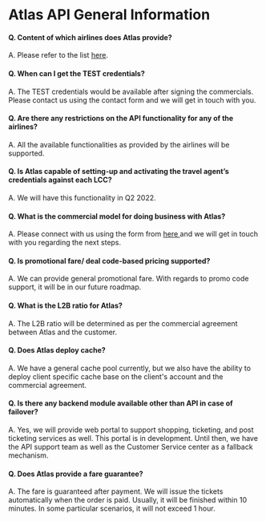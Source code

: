 # Atlas API General Information

#### Q. Content of which airlines does Atlas provide?

A. Please refer to the list [here](https://capability.doc.atlaslovestravel.com/).

&#x20;

#### Q. When can I get the TEST credentials?

A. The TEST credentials would be available after signing the commercials. Please contact us using the contact form and we will get in touch with you.

&#x20;

#### Q. Are there any restrictions on the API functionality for any of the airlines?

A. All the available functionalities as provided by the airlines will be supported.

&#x20;

#### Q. Is Atlas capable of setting-up and activating the travel agent’s credentials against each LCC?

A. We will have this functionality in Q2 2022.

&#x20;

#### Q. What is the commercial model for doing business with Atlas?

A. Please connect with us using the form from [here ](https://atlaslovestravel.com/contact/)and we will get in touch with you regarding the next steps.

&#x20;

#### Q. Is promotional fare/ deal code-based pricing supported?

A. We can provide general promotional fare. With regards to promo code support, it will be in our future roadmap.

&#x20;

#### Q. What is the L2B ratio for Atlas?

A. The L2B ratio will be determined as per the commercial agreement between Atlas and the customer.



#### Q. Does Atlas deploy cache?

A. We have a general cache pool currently, but we also have the ability to deploy client specific cache base on the client's account and the commercial agreement.

&#x20;

#### Q. Is there any backend module available other than API in case of failover?

A. Yes, we will provide web portal to support shopping, ticketing, and post ticketing services as well. This portal is in development. Until then, we have the API support team as well as the Customer Service center as a fallback mechanism.

&#x20;

#### Q. Does Atlas provide a fare guarantee?

A. The fare is guaranteed after payment. We will issue the tickets automatically when the order is paid. Usually, it will be finished within 10 minutes. In some particular scenarios, it will not exceed 1 hour.
